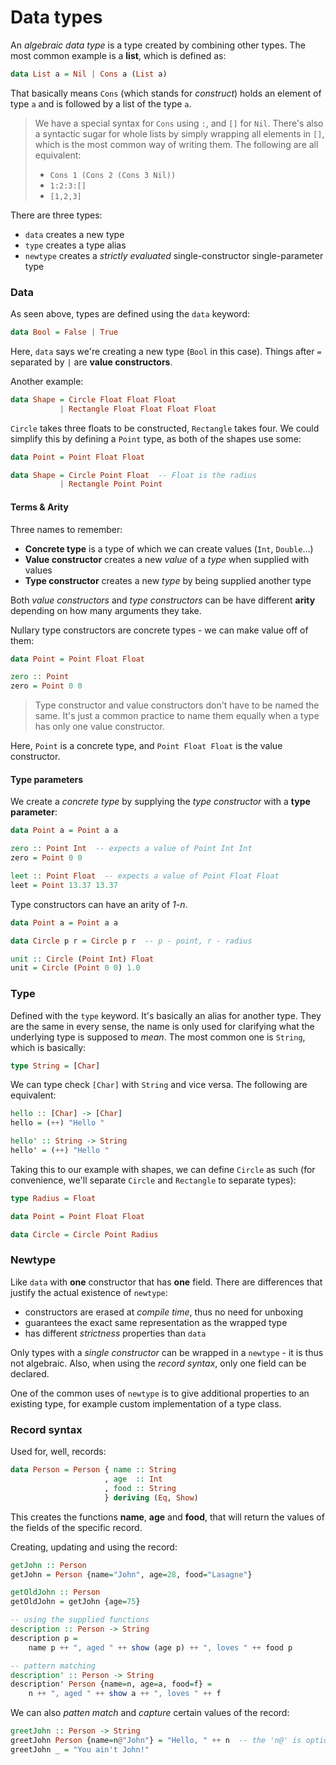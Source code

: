 # Data types

An *algebraic data type* is a type created by combining other types. The most common example is a **list**, which is defined as:

```Haskell
data List a = Nil | Cons a (List a)
```

That basically means `Cons` (which stands for *construct*) holds an element of type `a` and is followed by a list of the type `a`.

> We have a special syntax for `Cons` using `:`, and `[]` for `Nil`. There's also a syntactic sugar for whole lists by simply wrapping all elements in `[]`, which is the most common way of writing them. The following are all equivalent:
>
> * `Cons 1 (Cons 2 (Cons 3 Nil))`
> * `1:2:3:[]`
> * `[1,2,3]`

There are three types:

* `data` creates a new type
* `type` creates a type alias
* `newtype` creates a *strictly evaluated* single-constructor single-parameter type

### Data

As seen above, types are defined using the `data` keyword:

```Haskell
data Bool = False | True
```

Here, `data` says we're creating a new type (`Bool` in this case). Things after `=` separated by `|` are **value constructors**.

Another example:

```Haskell
data Shape = Circle Float Float Float
           | Rectangle Float Float Float Float
```

`Circle` takes three floats to be constructed, `Rectangle` takes four. We could simplify this by defining a `Point` type, as both of the shapes use some:

```Haskell
data Point = Point Float Float

data Shape = Circle Point Float  -- Float is the radius
           | Rectangle Point Point
```

#### Terms & Arity

Three names to remember:

* **Concrete type** is a type of which we can create values (`Int`, `Double`...)
* **Value constructor** creates a new *value* of a *type* when supplied with values
* **Type constructor** creates a new *type* by being supplied another type

Both *value constructors* and *type constructors* can be have different **arity** depending on how many arguments they take.

Nullary type constructors are concrete types - we can make value off of them:

```Haskell
data Point = Point Float Float

zero :: Point
zero = Point 0 0
```

> Type constructor and value constructors don't have to be named the same. It's just a common practice to name them equally when a type has only one value constructor.

Here, `Point` is a concrete type, and `Point Float Float` is the value constructor.

#### Type parameters

We create a *concrete type* by supplying the *type constructor* with a **type parameter**:

```Haskell
data Point a = Point a a

zero :: Point Int  -- expects a value of Point Int Int
zero = Point 0 0

leet :: Point Float  -- expects a value of Point Float Float
leet = Point 13.37 13.37
```

Type constructors can have an arity of *1-n*.

```Haskell
data Point a = Point a a

data Circle p r = Circle p r  -- p - point, r - radius

unit :: Circle (Point Int) Float
unit = Circle (Point 0 0) 1.0
```

### Type

Defined with the `type` keyword. It's basically an alias for another type. They are the same in every sense, the name is only used for clarifying what the underlying type is supposed to *mean*. The most common one is `String`, which is basically:

```Haskell
type String = [Char]
```

We can type check `[Char]` with `String` and vice versa. The following are equivalent:

```Haskell
hello :: [Char] -> [Char]
hello = (++) "Hello "

hello' :: String -> String
hello' = (++) "Hello "
```

Taking this to our example with shapes, we can define `Circle` as such (for convenience, we'll separate `Circle` and `Rectangle` to separate types):

```Haskell
type Radius = Float

data Point = Point Float Float

data Circle = Circle Point Radius
```

### Newtype

Like `data` with **one** constructor that has **one** field. There are differences that justify the actual existence of `newtype`:

* constructors are erased at *compile time*, thus no need for unboxing
* guarantees the exact same representation as the wrapped type
* has different *strictness* properties than `data`

Only types with a *single constructor* can be wrapped in a `newtype` - it is thus not algebraic. Also, when using the *record syntax*, only one field can be declared.

One of the common uses of `newtype` is to give additional properties to an existing type, for example custom implementation of a type class.

### Record syntax

Used for, well, records:

```Haskell
data Person = Person { name :: String
                     , age  :: Int
                     , food :: String
                     } deriving (Eq, Show)
```

This creates the functions **name**, **age** and **food**, that will return the values of the fields of the specific record.

Creating, updating and using the record:

```Haskell
getJohn :: Person
getJohn = Person {name="John", age=28, food="Lasagne"}

getOldJohn :: Person
getOldJohn = getJohn {age=75}

-- using the supplied functions
description :: Person -> String
description p =
    name p ++ ", aged " ++ show (age p) ++ ", loves " ++ food p

-- pattern matching
description' :: Person -> String
description' Person {name=n, age=a, food=f} =
    n ++ ", aged " ++ show a ++ ", loves " ++ f
```

We can also *patten match* and *capture* certain values of the record:

```Haskell
greetJohn :: Person -> String
greetJohn Person {name=n@"John"} = "Hello, " ++ n  -- the 'n@' is optional
greetJohn _ = "You ain't John!"
```
